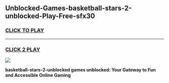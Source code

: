 
## Unblocked-Games-basketball-stars-2-unblocked-Play-Free-sfx30
<h3>
<a href="https://premium76.site?title=basketball-stars-2-unblocked&ref=18A1">CLICK TO PLAY</a></h3>
<hr>

<h3>
<a href="https://premium76.site?title=basketball-stars-2-unblocked&ref=18A1">CLICK 2 PLAY</a>
  
</h3>

<a href="https://premium76.site?title=basketball-stars-2-unblocked&ref=18A1"><img src="https://clearcache.store/games.png"></a>


**basketball-stars-2-unblocked games unblocked: Your Gateway to Fun and Accessible Online Gaming**
